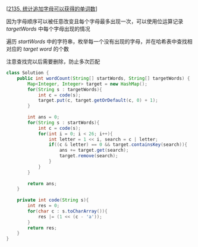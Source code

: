 [[2135. 统计追加字母可以获得的单词数](https://leetcode-cn.com/problems/count-words-obtained-after-adding-a-letter/solution/java-zhuang-tai-ya-suo-by-feilue-fee6/)]

因为字母顺序可以被任意改变且每个字母最多出现一次，可以使用位运算记录 *targetWords* 中每个字母出现的情况

遍历 *startWords* 中的字符串，枚举每一个没有出现的字母，并在哈希表中查找相对应的 *target word* 的个数

注意查找完以后需要删除，防止多次匹配

```java
class Solution {
    public int wordCount(String[] startWords, String[] targetWords) {
        Map<Integer, Integer> target = new HashMap();
        for(String s : targetWords){
            int c = code(s);
            target.put(c, target.getOrDefault(c, 0) + 1);
        }
        
        int ans = 0;
        for(String s : startWords){
            int c = code(s);
            for(int i = 0; i < 26; i++){
                int letter = 1 << i, search = c | letter;
                if((c & letter) == 0 && target.containsKey(search)){
                    ans += target.get(search);
                    target.remove(search);
                }
            }
        }
        
        return ans;
    }
    
    private int code(String s){
        int res = 0;
        for(char c : s.toCharArray()){
            res |= (1 << (c - 'a'));
        }
        return res;
    }
}
```


